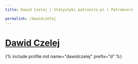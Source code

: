 ```yaml
---
title: Dawid Czelej | Statystyki patronite.pl | Patromierz

permalink: /dawidczelej
---
```


# [Dawid Czelej](https://patronite.pl/dawidczelej)

{% include profile.md name="dawidczelej" prefix="d" %}

